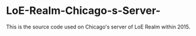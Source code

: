 # LoE-Realm-Chicago-s-Server-
This is the source code used on Chicago's server of LoE Realm within 2015.
